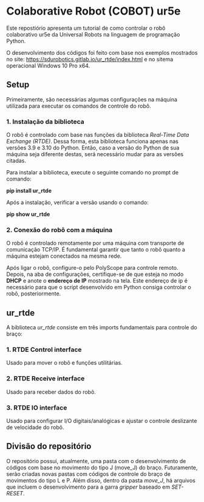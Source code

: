 # Colaborative Robot (COBOT) ur5e

Este repostiório apresenta um tutorial de como controlar o robô colaborativo ur5e da Universal Robots na linguagem de programação Python. 

O desenvolvimento dos códigos foi feito com base nos exemplos mostrados no site: https://sdurobotics.gitlab.io/ur_rtde/index.html e no sitema operacional Windows 10 Pro x64.

## Setup

Primeiramente, são necessárias algumas configurações na máquina utilizada para executar os comandos de controle do robô.

### 1. Instalação da biblioteca

O robô é controlado com base nas funções da biblioteca _Real-Time Data Exchange (RTDE)_. Dessa forma, esta biblioteca funciona apenas nas versões 3.9 e 3.10 do Python. Então, caso a versão do Python de sua máquina seja diferente destas, será necessário mudar para as versões citadas.

Para instalar a biblioteca, execute o seguinte comando no prompt de comando:

**pip install ur_rtde**

Após a instalação, verificar a versão usando o comando:

**pip show ur_rtde**

### 2. Conexão do robô com a máquina

O robô é controlado remotamente por uma máquina com transporte de comunicação TCP/IP. É fundamental garantir que tanto o robô quanto a máquina estejam conectados na mesma rede.

Após ligar o robô, configure-o pelo PolyScope para controle remoto. Depois, na aba de configurações, certifique-se de que esteja no modo **DHCP** e anote o **endereço de IP** mostrado na tela. Este endereço de ip é necessário para que o script desenvolvido em Python consiga controlar o robô, posteriormente.


## ur_rtde

A biblioteca _ur_rtde_ consiste em três imports fundamentais para controle do braço:

### 1. RTDE Control interface
Usado para mover o robô e funções utilitárias.

### 2. RTDE Receive interface
Usado para receber dados do robô.

### 3. RTDE IO interface
Usado para configurar I/O digitais/analógicas e ajustar o controle deslizante de velocidade do robô.


## Divisão do repositório

O repositório possui, atualmente, uma pasta com o desenvolvimento de códigos com base no movimento do tipo J (move_J) do braço. Futuramente, serão criadas novas pastas com códigos de controle do braço de movimentos do tipo L e P.
Além disso, dentro da pasta _move_J_, há arquivos que incluem o desenvolvimento para a garra _gripper_ baseado em _SET-RESET_.
